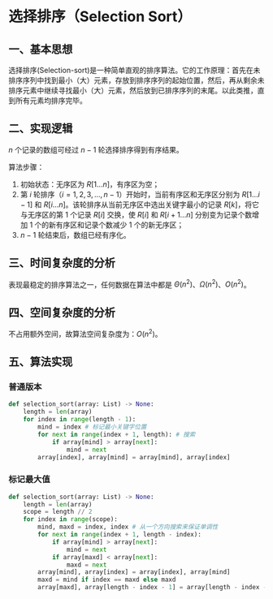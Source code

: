 # 选择排序（Selection Sort）

## 一、基本思想

选择排序(Selection-sort)是一种简单直观的排序算法。它的工作原理：首先在未排序序列中找到最小（大）元素，存放到排序序列的起始位置，然后，再从剩余未排序元素中继续寻找最小（大）元素，然后放到已排序序列的末尾。以此类推，直到所有元素均排序完毕。

## 二、实现逻辑

$n$ 个记录的数组可经过 $n-1$ 轮选择排序得到有序结果。

算法步骤：
1. 初始状态：无序区为 $R[1...n]$，有序区为空；
2. 第 $i$ 轮排序（$i=1,2,3,...,n-1$）开始时，当前有序区和无序区分别为 $R[1...i-1]$ 和 $R[i...n]$。该轮排序从当前无序区中选出关键字最小的记录 $R[k]$，将它与无序区的第 1 个记录 $R[i]$ 交换，使 $R[i]$ 和 $R[i+1...n]$ 分别变为记录个数增加 1 个的新有序区和记录个数减少 1 个的新无序区；
3. $n-1$ 轮结束后，数组已经有序化。

## 三、时间复杂度的分析

表现最稳定的排序算法之一，任何数据在算法中都是 $\Theta(n^2)$、$\Omega(n^2)$、$O(n^2)$。

## 四、空间复杂度的分析

不占用额外空间，故算法空间复杂度为：$O(n^2)$。

## 五、算法实现

### 普通版本

```python
def selection_sort(array: List) -> None:
    length = len(array)
    for index in range(length - 1):
        mind = index # 标记最小关键字位置
        for next in range(index + 1, length): # 搜索
            if array[mind] > array[next]:
                mind = next
        array[index], array[mind] = array[mind], array[index]
```

### 标记最大值

```python
def selection_sort(array: List) -> None:
    length = len(array)
    scope = length // 2
    for index in range(scope):
        mind, maxd = index, index # 从一个方向搜索来保证单调性
        for next in range(index + 1, length - index):
            if array[mind] > array[next]:
                mind = next
            if array[maxd] < array[next]:
                maxd = next
        array[mind], array[index] = array[index], array[mind]
        maxd = mind if index == maxd else maxd
        array[maxd], array[length - index - 1] = array[length - index - 1], array[maxd]
```